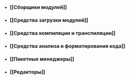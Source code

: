 - ### [[Сборщики модулей]]
- ### [[Средства загрузки модулей]]
- ### [[Средства компиляции и транспиляции]]
- ### [[Средства анализа и форматирования кода]]
- ### [[Пакетные менеджеры]]
- ### [[Редакторы]]
